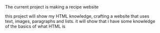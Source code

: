 The current project is making a recipe website

this project will show my HTML knowledge, crafting a website that uses text, images, paragraphs and lists. it will show that i have some knowledge of the basics of what HTML is